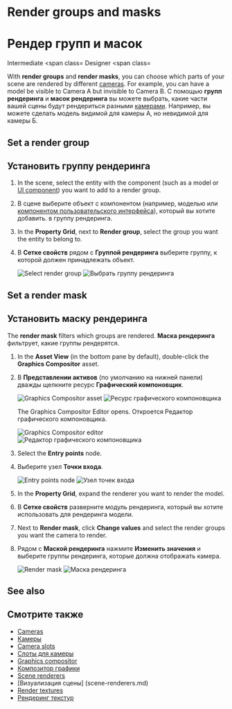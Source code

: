 # Render groups and masks
# Рендер групп и масок

<span class="label label-doc-level">Intermediate</span>
<span class=
<span class="label label-doc-audience">Designer</span>
<span class=

With **render groups** and **render masks**, you can choose which parts of your scene are rendered by different [cameras](../cameras/index.md). For example, you can have a model be visible to Camera A but invisible to Camera B.
С помощью **групп рендеринга** и **масок рендеринга** вы можете выбрать, какие части вашей сцены будут рендериться разными [камерами](../cameras/index.md).  Например, вы можете сделать модель видимой для камеры А, но невидимой для камеры Б.

## Set a render group
## Установить группу рендеринга

1. In the scene, select the entity with the component (such as a model or [UI component](../../ui/add-a-ui-to-a-scene.md)) you want to add to a render group.
1. В сцене выберите объект с компонентом (например, моделью или [компонентом пользовательского интерфейса](../../ui/add-a-ui-to-a-scene.md)), который вы хотите добавить.  в группу рендеринга.

2. In the **Property Grid**, next to **Render group**, select the group you want the entity to belong to.
2. В **Сетке свойств** рядом с **Группой рендеринга** выберите группу, к которой должен принадлежать объект.

    ![Select render group](media/select-render-group.png)
![Выбрать группу рендеринга](media/select-render-group.png)

## Set a render mask
## Установить маску рендеринга

The **render mask** filters which groups are rendered.
**Маска рендеринга** фильтрует, какие группы рендерятся.

1. In the **Asset View** (in the bottom pane by default), double-click the **Graphics Compositor** asset.
1. В **Представлении активов** (по умолчанию на нижней панели) дважды щелкните ресурс **Графический компоновщик**.

    ![Graphics Compositor asset](media/graphics-compositor-asset.png)
![Ресурс графического компоновщика](media/graphics-compositor-asset.png)

    The Graphics Compositor Editor opens.
Откроется Редактор графического компоновщика.

    ![Graphics Compositor editor](media/graphics-compositor-editor.png)
![Редактор графического компоновщика](media/graphics-compositor-editor.png)

2. Select the **Entry points** node.
2. Выберите узел **Точки входа**.

    ![Entry points node](media/entry-points-node.png)
![Узел точек входа](media/entry-points-node.png)

3. In the **Property Grid**, expand the renderer you want to render the model.
3. В **Сетке свойств** разверните модуль рендеринга, который вы хотите использовать для рендеринга модели.

4. Next to **Render mask**, click **Change values** and select the render groups you want the camera to render.
4. Рядом с **Маской рендеринга** нажмите **Изменить значения** и выберите группы рендеринга, которые должна отображать камера.

    ![Render mask](media/change-render-mask.png)
![Маска рендеринга](media/change-render-mask.png)

## See also
## Смотрите также

* [Cameras](../cameras/index.md)
* [Камеры](../cameras/index.md)
* [Camera slots](../cameras/camera-slots.md)
* [Слоты для камеры](../cameras/camera-slots.md)
* [Graphics compositor](index.md)
* [Композитор графики](index.md)
* [Scene renderers](scene-renderers.md)
* [Визуализация сцены] (scene-renderers.md)
* [Render textures](render-textures.md)
* [Рендеринг текстур](render-textures.md)
